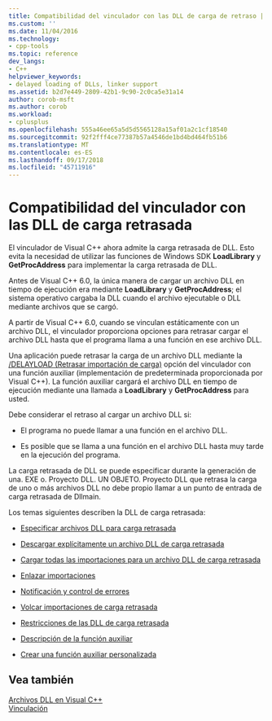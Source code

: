 ```yaml
---
title: Compatibilidad del vinculador con las DLL de carga de retraso | Microsoft Docs
ms.custom: ''
ms.date: 11/04/2016
ms.technology:
- cpp-tools
ms.topic: reference
dev_langs:
- C++
helpviewer_keywords:
- delayed loading of DLLs, linker support
ms.assetid: b2d7e449-2809-42b1-9c90-2c0ca5e31a14
author: corob-msft
ms.author: corob
ms.workload:
- cplusplus
ms.openlocfilehash: 555a46ee65a5d5d5565128a15af01a2c1cf18540
ms.sourcegitcommit: 92f2fff4ce77387b57a4546de1bd4bd464fb51b6
ms.translationtype: MT
ms.contentlocale: es-ES
ms.lasthandoff: 09/17/2018
ms.locfileid: "45711916"
---
```

# <a name="linker-support-for-delay-loaded-dlls"></a>Compatibilidad del vinculador con las DLL de carga retrasada

El vinculador de Visual C++ ahora admite la carga retrasada de DLL. Esto evita la necesidad de utilizar las funciones de Windows SDK **LoadLibrary** y **GetProcAddress** para implementar la carga retrasada de DLL.

Antes de Visual C++ 6.0, la única manera de cargar un archivo DLL en tiempo de ejecución era mediante **LoadLibrary** y **GetProcAddress**; el sistema operativo cargaba la DLL cuando el archivo ejecutable o DLL mediante archivos que se cargó.

A partir de Visual C++ 6.0, cuando se vinculan estáticamente con un archivo DLL, el vinculador proporciona opciones para retrasar cargar el archivo DLL hasta que el programa llama a una función en ese archivo DLL.

Una aplicación puede retrasar la carga de un archivo DLL mediante la [/DELAYLOAD (Retrasar importación de carga)](../../build/reference/delayload-delay-load-import.md) opción del vinculador con una función auxiliar (implementación de predeterminada proporcionada por Visual C++). La función auxiliar cargará el archivo DLL en tiempo de ejecución mediante una llamada a **LoadLibrary** y **GetProcAddress** para usted.

Debe considerar el retraso al cargar un archivo DLL si:

- El programa no puede llamar a una función en el archivo DLL.

- Es posible que se llama a una función en el archivo DLL hasta muy tarde en la ejecución del programa.

La carga retrasada de DLL se puede especificar durante la generación de una. EXE o. Proyecto DLL. UN OBJETO. Proyecto DLL que retrasa la carga de uno o más archivos DLL no debe propio llamar a un punto de entrada de carga retrasada de Dllmain.

Los temas siguientes describen la DLL de carga retrasada:

- [Especificar archivos DLL para carga retrasada](../../build/reference/specifying-dlls-to-delay-load.md)

- [Descargar explícitamente un archivo DLL de carga retrasada](../../build/reference/explicitly-unloading-a-delay-loaded-dll.md)

- [Cargar todas las importaciones para un archivo DLL de carga retrasada](../../build/reference/loading-all-imports-for-a-delay-loaded-dll.md)

- [Enlazar importaciones](../../build/reference/binding-imports.md)

- [Notificación y control de errores](../../build/reference/error-handling-and-notification.md)

- [Volcar importaciones de carga retrasada](../../build/reference/dumping-delay-loaded-imports.md)

- [Restricciones de las DLL de carga retrasada](../../build/reference/constraints-of-delay-loading-dlls.md)

- [Descripción de la función auxiliar](understanding-the-helper-function.md)

- [Crear una función auxiliar personalizada](../../build/reference/developing-your-own-helper-function.md)

## <a name="see-also"></a>Vea también

[Archivos DLL en Visual C++](../../build/dlls-in-visual-cpp.md)<br/>
[Vinculación](../../build/reference/linking.md)